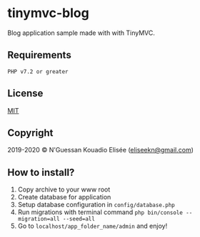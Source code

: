 # tinymvc-blog

Blog application sample made with with TinyMVC.

## Requirements
```PHP v7.2 or greater```

## License
[MIT](https://opensource.org/licenses/MIT)

## Copyright
2019-2020 © N'Guessan Kouadio Elisée (eliseekn@gmail.com)

## How to install?
1. Copy archive to your www root 
2. Create database for application
3. Setup database configuration in ```config/database.php```
4. Run migrations with terminal command ```php bin/console --migration=all --seed=all```
8. Go to ```localhost/app_folder_name/admin``` and enjoy!
